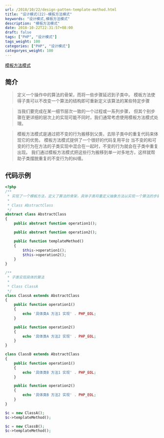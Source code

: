 ```yaml
---
url: /2018/10/22/design-patten-template-method.html
title: "设计模式(22)-模板方法模式"
keywords: "设计模式,模板方法模式"
description: "模板方法模式"
date: 2018-10-22T22:31:57+08:00
draft: false
tags: ["PHP", "设计模式"]
tags_weight: 100
categories: ["PHP", "设计模式"]
categoryes_weight: 100
---
```


[模板方法模式](https://github.com/wenjy/design_patten_php/blob/master/src/TemplateMethod.php)

## 简介

> 定义一个操作中的算法的骨架，而将一些步骤延迟到子类中。
模板方法使得子类可以不改变一个算法的结构即可重新定义该算法的某些特定步骤

> 当我们要完成在某一细节层次一致的一个过程或一系列步骤，
但其个别步骤在更详细的层次上的实现可能不同时，我们通常考虑使用模板方法模式处理。

> 模板方法模式是通过把不变的行为搬移到父类，去除子类中的重复代码来体现它的优势。
模板方法模式提供了一个很好的代码复用平台
当不变的和可变的行为在方法的子类实现中混合在一起时，不变的行为就会在子类中重复出现。
我们通过模板方法模式把这些行为搬移到单一对多地方，这样就帮助子类摆脱重复的不变行为的纠缠。


## 代码示例

```php
<?php
/**
 * 实现了一个模板方法，定义了算法的骨架，具体子类将重定义抽象方法以实现一个算法的步骤
 *
 * Class AbstractClass
 */
abstract class AbstractClass
{
    public abstract function operation1();

    public abstract function operation2();

    public function templateMethod()
    {
        $this->operation1();
        $this->operation2();
    }
}

/**
 * 子类实现具体的算法
 *
 * Class ClassA
 */
class ClassA extends AbstractClass
{
    public function operation1()
    {
        echo '具体类A 方法1 实现' . PHP_EOL;
    }

    public function operation2()
    {
        echo '具体类A 方法2 实现' . PHP_EOL;
    }
}

class ClassB extends AbstractClass
{
    public function operation1()
    {
        echo '具体类B 方法1 实现' . PHP_EOL;
    }

    public function operation2()
    {
        echo '具体类B 方法2 实现' . PHP_EOL;
    }
}

$c = new ClassA();
$c->templateMethod();

$c = new ClassB();
$c->templateMethod();
```
